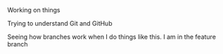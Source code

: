 Working on things

Trying to understand Git and GitHub

Seeing how branches work when I do things like this. I am in the feature branch